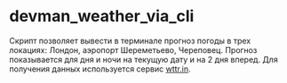 # devman_weather_via_cli
Скрипт позволяет вывести в терминале прогноз погоды в трех локациях: Лондон, аэропорт Шереметьево, Череповец. Прогноз показывается для дня и ночи на текущую дату и на 2 дня вперед. Для получения данных используется сервис [wttr.in](https://wttr.in/).
